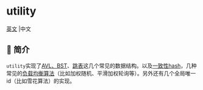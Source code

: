# utility

[英文](README.md) |中文

## 📖 简介

`utility`实现了[AVL、BST](https://www.bitbo-liuyang.com/articles/2019/11/14/1573746609538.html)、[跳表](https://www.bitbo-liuyang.com/articles/2019/11/12/1573563696154.html)这几个常见的数据结构。以及[一致性hash](https://www.bitbo-liuyang.com/articles/2019/11/11/1573476773713.html)，几种常见的[负载均衡算法](https://www.bitbo-liuyang.com/articles/2019/11/05/1572962809387.html)（比如加权随机、平滑加权轮询等）。另外还有几个全局唯一id（比如雪花算法）的实现。